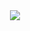 <!-- 1. Initial screen -->
<div align="center">
  <img src="https://github.com/hab1nSong/hab1nSong/assets/93114062/0aa6f85d-e3e6-43c9-ac7f-db7cecfa280f"/>
</div>


<!--
**hab1nSong/hab1nSong** is a ✨ _special_ ✨ repository because its `README.md` (this file) appears on your GitHub profile.

Here are some ideas to get you started:

- 🔭 I’m currently working on ...
- 🌱 I’m currently learning ...
- 👯 I’m looking to collaborate on ...
- 🤔 I’m looking for help with ...
- 💬 Ask me about ...
- 📫 How to reach me: ...
- 😄 Pronouns: ...
- ⚡ Fun fact: ...
-->
